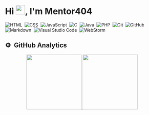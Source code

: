 <h1>Hi <img src="https://raw.githubusercontent.com/kaueMarques/kaueMarques/master/hi.gif" width="30px">, I'm Mentor404</h1>

![HTML](https://img.shields.io/badge/-HTML-05122A?style=flat&logo=HTML5)&nbsp;
![CSS](https://img.shields.io/badge/-CSS-05122A?style=flat&logo=CSS3&logoColor=1572B6)&nbsp;
![JavaScript](https://img.shields.io/badge/-JavaScript-05122A?style=flat&logo=javascript)&nbsp;
![C](https://img.shields.io/badge/-C%20-05122A?style=flat&logo=C)&nbsp;
![Java](https://img.shields.io/badge/-Java-05122A?style=flat)&nbsp;
![PHP](https://img.shields.io/badge/-PHP-05122A?style=flat&logo=PHP)&nbsp;
![Git](https://img.shields.io/badge/-Git-05122A?style=flat&logo=git)&nbsp;
![GitHub](https://img.shields.io/badge/-GitHub-05122A?style=flat&logo=github)&nbsp;
![Markdown](https://img.shields.io/badge/-Markdown-05122A?style=flat&logo=markdown)&nbsp;
![Visual Studio Code](https://img.shields.io/badge/-Visual%20Studio%20Code-05122A?style=flat&logo=visual-studio-code&logoColor=007ACC)&nbsp;
![WebStorm](https://img.shields.io/badge/-JetBrains-05122A?style=flat&logo=JetBrains)&nbsp;

<h2> ⚙️ &nbsp;GitHub Analytics </h2>

<div align="center">
  <a href="https://github.com/Mentor404">
  <img height="180em" src="https://github-readme-stats.vercel.app/api?username=Mentor404&show_icons=true&theme=dracula&include_all_commits=true&count_private=true"/>
  <img height="180em" src="https://github-readme-stats.vercel.app/api/top-langs/?username=Mentor404&layout=compact&langs_count=7&theme=dracula%22"/>
</div>
